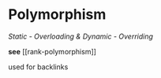 # Polymorphism

_Static - Overloading & Dynamic - Overriding_

**see** [[rank-polymorphism]]

used for backlinks
